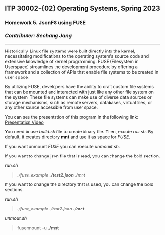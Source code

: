 ## ITP 30002-{02} Operating Systems, Spring 2023
### Homework 5. JsonFS using FUSE

### *Contributer: Sechang Jang*

---

Historically, Linux file systems were built directly into the kernel, necessitating modifications to the operating system's source code and extensive knowledge of kernel programming. FUSE (Filesystem in Userspace) streamlines the development procedure by offering a framework and a collection of APIs that enable file systems to be created in user space.

By utilizing FUSE, developers have the ability to craft custom file systems that can be mounted and interacted with just like any other file system on the system. These file systems can make use of diverse data sources or storage mechanisms, such as remote servers, databases, virtual files, or any other source accessible from user space.

You can see the presentation of this program in the following link: [Presentation Video](https://drive.google.com/file/d/1xZqj5LCA3bCbg2JJTe3Zuo9WsfCdYg4D/view?usp=sharing)

You need to use *build.sh* file to create binary file. Then, excute *run.sh*. By default, it creates directory **mnt** and use it as space for *FUSE*. 

If you want unmount *FUSE* you can execute *unmount.sh*. 

If you want to change json file that is read, you can change the bold section. 

*run.sh*
> *./fuse_example **./test2.json** ./mnt <br>*

If you want to change the directory that is used, you can change the bold sections. 

*run.sh*
> *./fuse_example ./test2.json **./mnt** <br>*

*unmout.sh*
> fusermount -u **./mnt**

<br>
<br>